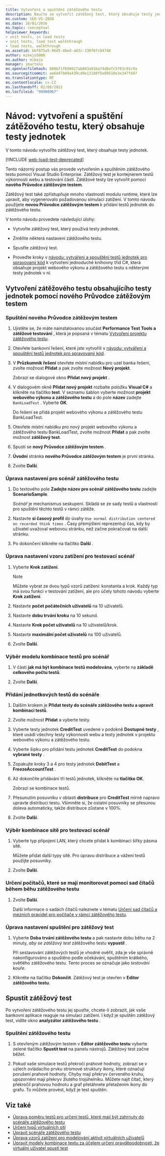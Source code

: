 ```yaml
---
title: Vytvoření a spuštění zátěžového testu
description: Naučte se vytvořit zátěžový test, který obsahuje testy jednotek. Zátěžové testy můžete vytvářet a spouštět pomocí Visual Studio Enterprise.
ms.custom: SEO-VS-2020
ms.date: 10/01/2016
ms.topic: conceptual
helpviewer_keywords:
- unit tests, in load tests
- unit tests, load test walkthrough
- load tests, walkthrough
ms.assetid: bbf075a5-96d5-48ed-a03c-330f0fc04748
author: mikejo5000
ms.author: mikejo
manager: jmartens
ms.openlocfilehash: 888bf1f699027ab883a01ba74d8efc5703c91c9a
ms.sourcegitcommit: ae6d47b09a439cd0e13180f5e89510e3e347fd47
ms.translationtype: MT
ms.contentlocale: cs-CZ
ms.lasthandoff: 02/08/2021
ms.locfileid: "99968967"
---
```

# <a name="walkthrough-create-and-run-a-load-test-that-contains-unit-tests"></a>Návod: vytvoření a spuštění zátěžového testu, který obsahuje testy jednotek

V tomto návodu vytvoříte zátěžový test, který obsahuje testy jednotek.

[!INCLUDE [web-load-test-deprecated](includes/web-load-test-deprecated.md)]

Tento názorný postup vás provede vytvořením a spuštěním zátěžového testu pomocí Visual Studio Enterprise. Zátěžový test je kontejnerem testů výkonnosti webu a testování částí. Zátěžové testy lze vytvořit pomocí **nového Průvodce zátěžovým testem**.

Zátěžový test také zpřístupňuje mnoho vlastností modulu runtime, které lze upravit, aby vygenerovalo požadovanou simulaci zatížení. V tomto návodu použijete **novou Průvodce zátěžovým testem** k přidání testů jednotek do zátěžového testu.

V tomto návodu provedete následující úlohy:

- Vytvořte zátěžový test, který používá testy jednotek.

- Změňte některá nastavení zátěžového testu.

- Spusťte zátěžový test.

- Proveďte kroky v [návodu: vytváření a spouštění testů jednotek pro spravovaný kód](../test/walkthrough-creating-and-running-unit-tests-for-managed-code.md) k vytvoření jednoduché knihovny tříd C#, která obsahuje projekt webového výkonu a zátěžového testu s některými testy jednotek v ní.

## <a name="create-a-load-test-containing-unit-tests-using-the-new-load-test-wizard"></a>Vytvoření zátěžového testu obsahujícího testy jednotek pomocí nového Průvodce zátěžovým testem

### <a name="to-start-the-new-load-test-wizard"></a>Spuštění nového Průvodce zátěžovým testem

1. Ujistěte se, že máte nainstalovanou součást **Performance Test Tools a zátěžové testování** , která je popsaná v tématu [Vytvoření projektu zátěžového testu](../test/quickstart-create-a-load-test-project.md).

1. Otevřete bankovní řešení, které jste vytvořili v [návodu: vytváření a spouštění testů jednotek pro spravovaný kód](../test/walkthrough-creating-and-running-unit-tests-for-managed-code.md).

1. V **Průzkumník řešení** otevřete místní nabídku pro uzel banka řešení, zvolte možnost **Přidat** a pak zvolte možnost **Nový projekt**.

     Zobrazí se dialogové okno **Přidat nový projekt** .

1. V dialogovém okně **Přidat nový projekt** rozbalte položku **Visual C#** a klikněte na tlačítko **test**. V seznamu šablon vyberte možnost **projekt webového výkonu a zátěžového testu** a do pole **název** zadejte `BankLoadTest` . Vyberte **OK**.

     Do řešení se přidá projekt webového výkonu a zátěžového testu BankLoadTest.

1. Otevřete místní nabídku pro nový projekt webového výkonu a zátěžového testu BankLoadTest, zvolte možnost **Přidat** a pak zvolte možnost **zátěžový test**.

1. Spustí se **nový Průvodce zátěžovým testem** .

1. **Úvodní** stránka **nového Průvodce zátěžovým testem** je první stránka.

1. Zvolte **Další**.

### <a name="to-edit-settings-for-load-test-scenario"></a>Úprava nastavení pro scénář zátěžového testu

1. Do textového pole **Zadejte název pro scénář zátěžového testu** zadejte **ScenarioSample**.

     *Scénář* je mechanismus seskupení. Skládá se ze sady testů a vlastností pro spuštění těchto testů v rámci zátěže.

2. Nastavte **si časový profil** do úvahy `Use normal distribution centered on recorded think times` . Časy přemýšlení reprezentují čas, kdy by uživatel uvažoval webovou stránku, než začne pokračovat na další stránku.

1. Po dokončení klikněte na tlačítko **Další** .

### <a name="to-edit-load-pattern-setting-for-test-scenario"></a>Úprava nastavení vzoru zatížení pro testovací scénář

1. Vyberte **Krok zatížení**.

    > [!NOTE]
    > Můžete vybrat ze dvou typů vzorů zatížení: konstanta a krok. Každý typ má svou funkci v testování zatížení, ale pro účely tohoto návodu vyberte **Krok zatížení**.

2. Nastavte **počet počátečních uživatelů** na 10 uživatelů.

3. Nastavte **dobu trvání kroku** na 10 sekund.

4. Nastavte **Krok počet uživatelů** na 10 uživatelů/krok.

5. Nastavte **maximální počet uživatelů** na 100 uživatelů.

6. Zvolte **Další**.

### <a name="to-select-test-mix-model-for-the-scenario"></a>Výběr modelu kombinace testů pro scénář

1. V části **jak má být kombinace testů modelována**, vyberte na **základě celkového počtu testů**.

2. Zvolte **Další**.

### <a name="to-add-unit-tests-to-the-scenario"></a>Přidání jednotkových testů do scénáře

1. Dalším krokem je **Přidat testy do scénáře zátěžového testu a upravit kombinaci testů**.

2. Zvolte možnost **Přidat** a vyberte testy.

3. Vyberte testy jednotek **CreditTest** uvedené v podokně **Dostupné testy** , které uvádí všechny testy výkonnosti webu a testy jednotek v projektu webového výkonu a zátěžového testu.

4. Vyberte šipku pro přidání testu jednotek **CreditTest** do podokna **vybrané testy** .

5. Zopakujte kroky 3 a 4 pro testy jednotek **DebitTest** a **FreezeAccountTest** .

6. Až dokončíte přidávání tří testů jednotek, klikněte na **tlačítko OK**.

     Zobrazí se kombinace testů.

7. Přesunutím posuvníku v oblasti **distribuce** pro **CreditTest** mírně napravo upravte distribuci testu. Všimněte si, že ostatní posuvníky se přesunou doleva automaticky, takže distribuce zůstane v 100%.

8. Zvolte **Další**.

### <a name="to-select-network-mix-for-test-scenario"></a>Výběr kombinace sítě pro testovací scénář

1. Vyberte typ připojení LAN, který chcete přidat k kombinaci šířky pásma sítě.

     Můžete přidat další typy sítě. Pro úpravu distribuce a vážení testů použijte posuvníky.

2. Zvolte **Další**.

### <a name="to-specify-computers-to-monitor-with-counter-sets-during-load-test-run"></a>Určení počítačů, které se mají monitorovat pomocí sad čítačů během běhu zátěžového testu

1. Zvolte **Další**.

     Další informace o sadách čítačů naleznete v tématu [Určení sad čítačů a mezních pravidel pro počítače v rámci zátěžového testu](../test/specify-counter-sets-and-threshold-rules-for-load-testing.md).

### <a name="to-edit-run-setting-for-load-test"></a>Úprava nastavení spuštění pro zátěžový test

1. Vyberte **Doba trvání zátěžového testu** a pak nastavte dobu běhu na 2 minuty, *aby se zátěžový test* zátěžového testu **vypustil** .

     Při sestavování zátěžových testů je vhodné ověřit, zda je vše správně nakonfigurováno a spuštěno podle očekávání, spuštěním krátkého, světlého zátěžového testu. Tento proces se označuje jako *testování kouře*.

2. Klikněte na tlačítko **Dokončit**. Zátěžový test je otevřen v **Editor zátěžového testu**.

## <a name="run-the-load-test"></a>Spustit zátěžový test
 Po vytvoření zátěžového testu jej spusťte, chcete-li zobrazit, jak vaše bankovní aplikace reaguje na simulaci zatížení. I když je spuštěn zátěžový test, vidíte okno **analyzátor zátěžového testu** .

### <a name="to-run-the-load-test"></a>Spuštění zátěžového testu

1. S otevřeným zátěžovým testem v **Editor zátěžového testu** vyberte zelené tlačítko **Spustit test** na panelu nástrojů. Zátěžový test začne běžet.

2. Pokud vaše simulace testů překročí prahové hodnoty, zobrazí se v uzlech ovládacího prvku stromové struktury ikony, které označují porušení prahové hodnoty. Chyby mají překryv červeného kruhu, upozornění mají překryv žlutého trojúhelníku. Můžete najít čítač, který překročil prahovou hodnotu a graf přetáhnete přetažením ikony do grafu. To můžete provést, když je test spuštěn.

## <a name="see-also"></a>Viz také

- [Úprava poměru testů pro určení testů, které mají být zahrnuty do scénáře zátěžového testu](../test/edit-the-test-mix-to-specify-which-web-browsers-types-in-a-load-test-scenario.md)
- [Určení typů virtuálních sítí](../test/specify-virtual-network-types-in-a-load-test-scenario.md)
- [Upravit scénáře zátěžového testu](../test/edit-load-test-scenarios.md)
- [Úprava vzorů zatížení pro modelování aktivit virtuálních uživatelů](../test/edit-load-patterns-to-model-virtual-user-activities.md)
- [Upravit modely kombinace textu za účelem určení pravděpodobnosti, že virtuální uživatel spustí test](../test/edit-test-mix-models-to-specify-the-probability-of-a-virtual-user-running-a-test.md)
